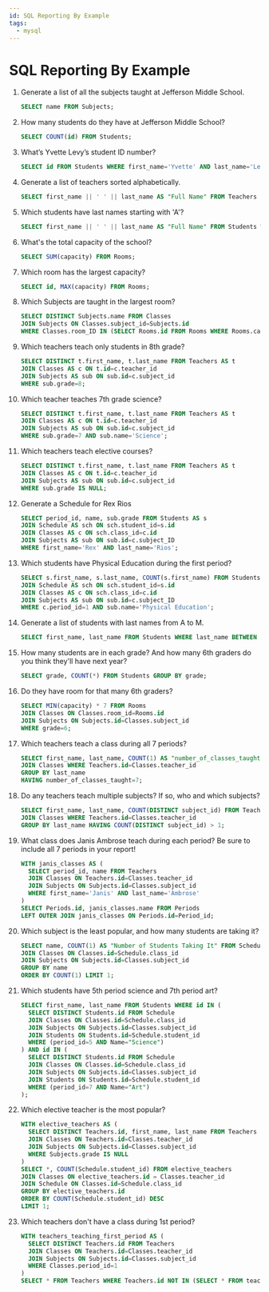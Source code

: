 ```yaml
---
id: SQL Reporting By Example
tags:
  - mysql
---
```


# SQL Reporting By Example

1. Generate a list of all the subjects taught at Jefferson Middle School.
   ```sql
   SELECT name FROM Subjects;
   ```
2. How many students do they have at Jefferson Middle School?
   ```sql
   SELECT COUNT(id) FROM Students;
   ```
3. What’s Yvette Levy’s student ID number?
   ```sql
   SELECT id FROM Students WHERE first_name='Yvette' AND last_name='Levy';
   ```
4. Generate a list of teachers sorted alphabetically.
   ```sql
   SELECT first_name || ' ' || last_name AS "Full Name" FROM Teachers ORDER BY last_name;
   ```
5. Which students have last names starting with 'A'?
   ```sql
   SELECT first_name || ' ' || last_name AS "Full Name" FROM Students WHERE last_name LIKE "A%";
   ```
6. What's the total capacity of the school?
   ```sql
   SELECT SUM(capacity) FROM Rooms;
   ```
7. Which room has the largest capacity?
   ```sql
   SELECT id, MAX(capacity) FROM Rooms;
   ```
8. Which Subjects are taught in the largest room?
   ```sql
   SELECT DISTINCT Subjects.name FROM Classes
   JOIN Subjects ON Classes.subject_id=Subjects.id
   WHERE Classes.room_ID IN (SELECT Rooms.id FROM Rooms WHERE Rooms.capacity = 40);
   ```
9. Which teachers teach only students in 8th grade?
   ```sql
   SELECT DISTINCT t.first_name, t.last_name FROM Teachers AS t
   JOIN Classes AS c ON t.id=c.teacher_id
   JOIN Subjects AS sub ON sub.id=c.subject_id
   WHERE sub.grade=8;
   ```
10. Which teacher teaches 7th grade science?
    ```sql
    SELECT DISTINCT t.first_name, t.last_name FROM Teachers AS t
    JOIN Classes AS c ON t.id=c.teacher_id
    JOIN Subjects AS sub ON sub.id=c.subject_id
    WHERE sub.grade=7 AND sub.name='Science';
    ```
11. Which teachers teach elective courses?
    ```sql
    SELECT DISTINCT t.first_name, t.last_name FROM Teachers AS t
    JOIN Classes AS c ON t.id=c.teacher_id
    JOIN Subjects AS sub ON sub.id=c.subject_id
    WHERE sub.grade IS NULL;
    ```
12. Generate a Schedule for Rex Rios
    ```sql
    SELECT period_id, name, sub.grade FROM Students AS s
    JOIN Schedule AS sch ON sch.student_id=s.id
    JOIN Classes AS c ON sch.class_id=c.id
    JOIN Subjects AS sub ON sub.id=c.subject_ID
    WHERE first_name='Rex' AND last_name='Rios';
    ```
13. Which students have Physical Education during the first period?
    ```sql
    SELECT s.first_name, s.last_name, COUNT(s.first_name) FROM Students AS s
    JOIN Schedule AS sch ON sch.student_id=s.id
    JOIN Classes AS c ON sch.class_id=c.id
    JOIN Subjects AS sub ON sub.id=c.subject_ID
    WHERE c.period_id=1 AND sub.name='Physical Education';
    ```
14. Generate a list of students with last names from A to M.
    ```sql
    SELECT first_name, last_name FROM Students WHERE last_name BETWEEN "A" AND "N" ORDER BY last_name;
    ```
15. How many students are in each grade? And how many 6th graders do you think they'll have next year?
    ```sql
    SELECT grade, COUNT(*) FROM Students GROUP BY grade;
    ```
16. Do they have room for that many 6th graders?
    ```sql
    SELECT MIN(capacity) * 7 FROM Rooms
    JOIN Classes ON Classes.room_id=Rooms.id
    JOIN Subjects ON Subjects.id=Classes.subject_id
    WHERE grade=6;
    ```
17. Which teachers teach a class during all 7 periods?
    ```sql
    SELECT first_name, last_name, COUNT(1) AS "number_of_classes_taught" FROM Teachers
    JOIN Classes WHERE Teachers.id=Classes.teacher_id
    GROUP BY last_name
    HAVING number_of_classes_taught=7;
    ```
18. Do any teachers teach multiple subjects? If so, who and which subjects?
    ```sql
    SELECT first_name, last_name, COUNT(DISTINCT subject_id) FROM Teachers
    JOIN Classes WHERE Teachers.id=Classes.teacher_id
    GROUP BY last_name HAVING COUNT(DISTINCT subject_id) > 1;
    ```
19. What class does Janis Ambrose teach during each period? Be sure to include all 7 periods in your report!
    ```sql
    WITH janis_classes AS (
      SELECT period_id, name FROM Teachers
      JOIN Classes ON Teachers.id=Classes.teacher_id
      JOIN Subjects ON Subjects.id=Classes.subject_id
      WHERE first_name='Janis' AND last_name='Ambrose'
    )
    SELECT Periods.id, janis_classes.name FROM Periods
    LEFT OUTER JOIN janis_classes ON Periods.id=Period_id;
    ```
20. Which subject is the least popular, and how many students are taking it?
    ```sql
    SELECT name, COUNT(1) AS "Number of Students Taking It" FROM Schedule
    JOIN Classes ON Classes.id=Schedule.class_id
    JOIN Subjects ON Subjects.id=Classes.subject_id
    GROUP BY name
    ORDER BY COUNT(1) LIMIT 1;
    ```
21. Which students have 5th period science and 7th period art?
    ```sql
    SELECT first_name, last_name FROM Students WHERE id IN (
      SELECT DISTINCT Students.id FROM Schedule
      JOIN Classes ON Classes.id=Schedule.class_id
      JOIN Subjects ON Subjects.id=Classes.subject_id
      JOIN Students ON Students.id=Schedule.student_id
      WHERE (period_id=5 AND Name="Science")
    ) AND id IN (
      SELECT DISTINCT Students.id FROM Schedule
      JOIN Classes ON Classes.id=Schedule.class_id
      JOIN Subjects ON Subjects.id=Classes.subject_id
      JOIN Students ON Students.id=Schedule.student_id
      WHERE (period_id=7 AND Name="Art")
    );
    ```
22. Which elective teacher is the most popular?
    ```sql
    WITH elective_teachers AS (
      SELECT DISTINCT Teachers.id, first_name, last_name FROM Teachers
      JOIN Classes ON Teachers.id=Classes.teacher_id
      JOIN Subjects ON Subjects.id=Classes.subject_id
      WHERE Subjects.grade IS NULL
    )
    SELECT *, COUNT(Schedule.student_id) FROM elective_teachers
    JOIN Classes ON elective_teachers.id = Classes.teacher_id
    JOIN Schedule ON Classes.id=Schedule.class_id
    GROUP BY elective_teachers.id
    ORDER BY COUNT(Schedule.student_id) DESC
    LIMIT 1;
    ```
23. Which teachers don't have a class during 1st period?
    ```sql
    WITH teachers_teaching_first_period AS (
      SELECT DISTINCT Teachers.id FROM Teachers
      JOIN Classes ON Teachers.id=Classes.teacher_id
      JOIN Subjects ON Subjects.id=Classes.subject_id
      WHERE Classes.period_id=1
    )
    SELECT * FROM Teachers WHERE Teachers.id NOT IN (SELECT * FROM teachers_teaching_first_period);
    ```